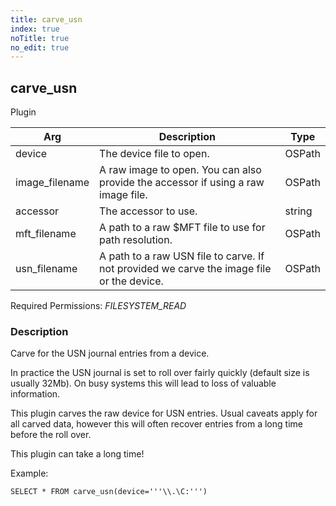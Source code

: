 ```yaml
---
title: carve_usn
index: true
noTitle: true
no_edit: true
---
```




<div class="vql_item"></div>


## carve_usn
<span class='vql_type pull-right page-header'>Plugin</span>



<div class="vqlargs"></div>

Arg | Description | Type
----|-------------|-----
device|The device file to open.|OSPath
image_filename|A raw image to open. You can also provide the accessor if using a raw image file.|OSPath
accessor|The accessor to use.|string
mft_filename|A path to a raw $MFT file to use for path resolution.|OSPath
usn_filename|A path to a raw USN file to carve. If not provided we carve the image file or the device.|OSPath

Required Permissions: 
<i class="linkcolour label pull-right label-success">FILESYSTEM_READ</i>

### Description

Carve for the USN journal entries from a device.

In practice the USN journal is set to roll over fairly quickly
(default size is usually 32Mb). On busy systems this will lead to
loss of valuable information.

This plugin carves the raw device for USN entries. Usual caveats
apply for all carved data, however this will often recover entries
from a long time before the roll over.

This plugin can take a long time!

Example:

```vql
SELECT * FROM carve_usn(device='''\\.\C:''')
```


